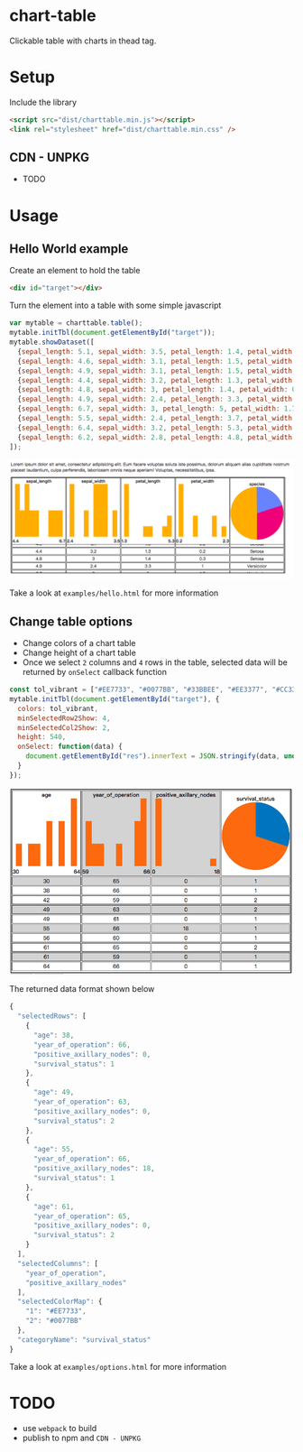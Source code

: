 # chart-table
Clickable table with charts in thead tag. 

# Setup

Include the library

```html
<script src="dist/charttable.min.js"></script>
<link rel="stylesheet" href="dist/charttable.min.css" />  
```

## CDN - UNPKG
* TODO

# Usage
## Hello World example
Create an element to hold the table

```html
<div id="target"></div>
```

Turn the element into a table with some simple javascript

```javascript
var mytable = charttable.table();
mytable.initTbl(document.getElementById("target"));
mytable.showDataset([
  {sepal_length: 5.1, sepal_width: 3.5, petal_length: 1.4, petal_width: 0.2, species: 'Setosa'},
  {sepal_length: 4.6, sepal_width: 3.1, petal_length: 1.5, petal_width: 0.2, species: 'Setosa'},
  {sepal_length: 4.9, sepal_width: 3.1, petal_length: 1.5, petal_width: 0.2, species: 'Setosa'},
  {sepal_length: 4.4, sepal_width: 3.2, petal_length: 1.3, petal_width: 0.2, species: 'Setosa'},
  {sepal_length: 4.8, sepal_width: 3, petal_length: 1.4, petal_width: 0.3, species: 'Setosa'},
  {sepal_length: 4.9, sepal_width: 2.4, petal_length: 3.3, petal_width: 1, species: 'Versicolor'},
  {sepal_length: 6.7, sepal_width: 3, petal_length: 5, petal_width: 1.7, species: 'Versicolor'},
  {sepal_length: 5.5, sepal_width: 2.4, petal_length: 3.7, petal_width: 1, species: 'Versicolor'},
  {sepal_length: 6.4, sepal_width: 3.2, petal_length: 5.3, petal_width: 2.3, species: 'Virginica'},
  {sepal_length: 6.2, sepal_width: 2.8, petal_length: 4.8, petal_width: 1.8, species: 'Virginica'}
]);
```

![iris](imgs/iris.png)

Take a look at `examples/hello.html` for more information

## Change table options
* Change colors of a chart table
* Change height of a chart table
* Once we select `2` columns and `4` rows in the table, selected data will be returned by `onSelect` callback function

```javascript
const tol_vibrant = ["#EE7733", "#0077BB", "#33BBEE", "#EE3377", "#CC3311", "#009988"];
mytable.initTbl(document.getElementById("target"), {
  colors: tol_vibrant,
  minSelectedRow2Show: 4,
  minSelectedCol2Show: 2,
  height: 540,
  onSelect: function(data) {
    document.getElementById("res").innerText = JSON.stringify(data, undefined, 2);
  }
});
```

![health](imgs/health.png)

The returned data format shown below
```javascript
{
  "selectedRows": [
    {
      "age": 38,
      "year_of_operation": 66,
      "positive_axillary_nodes": 0,
      "survival_status": 1
    },
    {
      "age": 49,
      "year_of_operation": 63,
      "positive_axillary_nodes": 0,
      "survival_status": 2
    },
    {
      "age": 55,
      "year_of_operation": 66,
      "positive_axillary_nodes": 18,
      "survival_status": 1
    },
    {
      "age": 61,
      "year_of_operation": 65,
      "positive_axillary_nodes": 0,
      "survival_status": 2
    }
  ],
  "selectedColumns": [
    "year_of_operation",
    "positive_axillary_nodes"
  ],
  "selectedColorMap": {
    "1": "#EE7733",
    "2": "#0077BB"
  },
  "categoryName": "survival_status"
}
```

Take a look at `examples/options.html` for more information

# TODO
* use `webpack` to build
* publish to npm and `CDN - UNPKG`



